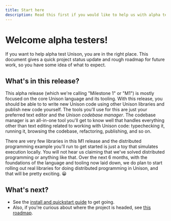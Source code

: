 ```yaml
---
title: Start here
description: Read this first if you would like to help us with alpha testing of Unison
---
```


# Welcome alpha testers!

If you want to help alpha test Unison, you are in the right place. This document gives a quick project status update and rough roadmap for future work, so you have some idea of what to expect.

## What's in this release?

This alpha release (which we're calling "Milestone 1" or "M1") is mostly focused on the core Unison language and its tooling. With this release, you should be able to to write new Unison code using other Unison libraries and publish new code yourself. The tools you'll use for this are just your preferred text editor and the _Unison codebase manager_. The codebase manager is an all-in-one tool you'll get to know well that handles everything other than text editing related to working with Unison code: typechecking it, running it, browsing the codebase, refactoring, publishing, and so on.

There are very few libraries in this M1 release and the distributed programming example you'll run to get started is just a toy that simulates execution locally. You will not hear us claiming that we've solved distributed programming or anything like that. Over the next 6 months, with the foundations of the language and tooling now laid down, we do plan to start rolling out real libraries for doing distributed programming in Unison, and that will be pretty exciting. 😀

## What's next?

* See the [install and quickstart guide](/docs/quickstart) to get going.
* Also, if you're curious about where the project is headed, see [this roadmap](/docs/roadmap).
